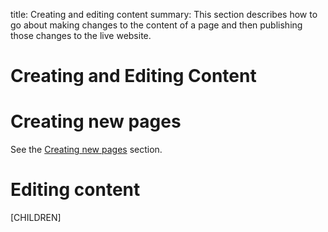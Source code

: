 title: Creating and editing content
summary: This section describes how to go about making changes to the content of a page and then publishing those changes to the live website.

# Creating and Editing Content

# Creating new pages

See the [Creating new pages](../pages/creating_new_pages) section.

# Editing content

[CHILDREN]
